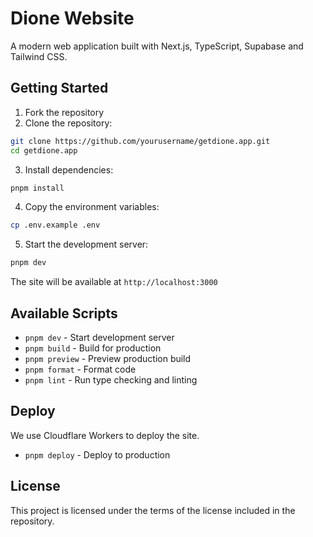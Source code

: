 # Dione Website

A modern web application built with Next.js, TypeScript, Supabase and Tailwind CSS.

## Getting Started

1. Fork the repository
2. Clone the repository:
```bash
git clone https://github.com/yourusername/getdione.app.git
cd getdione.app
```

3. Install dependencies:
```bash
pnpm install
```

4. Copy the environment variables:
```bash
cp .env.example .env
```

5. Start the development server:
```bash
pnpm dev
```

The site will be available at `http://localhost:3000`

## Available Scripts

- `pnpm dev` - Start development server
- `pnpm build` - Build for production
- `pnpm preview` - Preview production build
- `pnpm format` - Format code
- `pnpm lint` - Run type checking and linting

## Deploy
We use Cloudflare Workers to deploy the site.
 
- `pnpm deploy` - Deploy to production


## License

This project is licensed under the terms of the license included in the repository.